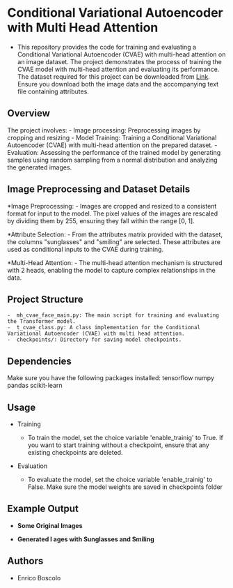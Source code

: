 # Conditional Variational Autoencoder with Multi Head Attention

* This repository provides the code for training and evaluating a Conditional Variational Autoencoder (CVAE) with multi-head attention on an image dataset. The project demonstrates the process of training the CVAE model with multi-head attention and evaluating its performance. The dataset required for this project can be downloaded from [Link](https://vis-www.cs.umass.edu/lfw/). Ensure you download both the image data and the accompanying text file containing attributes.



## Overview
The project involves:
	- Image processing: Preprocessing images by cropping and resizing
	- Model Training: Training a Conditional Variational Autoencoder (CVAE) with multi-head attention on the prepared dataset.
	- Evaluation:  Assessing the performance of the trained model by generating samples using random sampling from a normal distribution and analyzing the generated images.

## Image Preprocessing and Dataset Details
*Image Preprocessing:
	- Images are cropped and resized to a consistent format for input to the model. 
The pixel values of the images are rescaled by dividing them by 255, ensuring they fall within the range [0, 1].

*Attribute Selection:
	- From the attributes matrix provided with the dataset, the columns "sunglasses" and "smiling" are selected.
	These attributes are used as conditional inputs to the CVAE during training.

*Multi-Head Attention:
	- The multi-head attention mechanism is structured with 2 heads, enabling the model to capture complex relationships in the data.



## Project Structure
	-  mh_cvae_face_main.py: The main script for training and evaluating the Transformer model.
	-  t_cvae_class.py: A class implementation for the Conditional Variational Autoencoder (CVAE) with multi head attention.
	-  checkpoints/: Directory for saving model checkpoints.



## Dependencies
Make sure you have the following packages installed:
	tensorflow numpy pandas scikit-learn 


## Usage
* Training
	-  To train the model, set the choice variable 'enable_trainig'  to True. If you want to start training without a checkpoint, ensure that any existing checkpoints are deleted.

* Evaluation
	- To evaluate the model, set the choice variable 'enable_trainig' to False. Make sure the model weights are saved in checkpoints folder
		

## Example Output
- **Some Original Images**  


- **Generated I ages with Sunglasses and Smiling**  



## Authors

* Enrico Boscolo